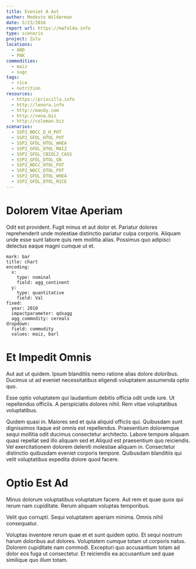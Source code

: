 ```yaml
---
title: Eveniet A Aut
author: Modesto Wilderman
date: 5/23/2016
report url: https://mafalda.info
type: scenario
project: Zulu
locations:
  - AND
  - PAK
commodities:
  - maiz
  - sugc
tags:
  - rice
  - nutrition
resources:
  - https://priscilla.info
  - http://lenora.info
  - http://mandy.com
  - http://vena.biz
  - http://coleman.biz
scenarios:
  - SSP2_NOCC_D_H_POT
  - SSP2_GFDL_HTOL_POT
  - SSP2_GFDL_HTOL_WHEA
  - SSP2_GFDL_DTOL_MAIZ
  - SSP2_GFDL_CBIOL2_CASS
  - SSP2_GFDL_DTOL_GN
  - SSP2_NOCC_HTOL_POT
  - SSP2_NOCC_DTOL_POT
  - SSP2_GFDL_DTOL_WHEA
  - SSP2_GFDL_DTOL_RICE
---
```

# Dolorem Vitae Aperiam
Odit est provident. Fugit minus et aut dolor et. Pariatur dolores reprehenderit unde molestiae distinctio pariatur culpa corporis. Aliquam unde esse sunt labore quis rem mollitia alias. Possimus quo adipisci delectus eaque magni cumque ut et.

```vis
mark: bar
title: chart
encoding:
  x:
    type: nominal
    field: agg_continent
  y:
    type: quantitative
    field: Val
fixed:
  year: 2010
  impactparameter: qdxagg
  agg_commodity: cereals
dropdown:
  field: commodity
  values: maiz, barl
```

# Et Impedit Omnis
Aut aut ut quidem. Ipsum blanditiis nemo ratione alias dolore doloribus. Ducimus ut ad eveniet necessitatibus eligendi voluptatem assumenda optio quo.
 Esse optio voluptatem qui laudantium debitis officia odit unde iure. Ut repellendus officiis. A perspiciatis dolores nihil. Rem vitae voluptatibus voluptatibus.
 Quidem quasi in. Maiores sed et quia aliquid officiis qui. Quibusdam sunt dignissimos itaque est omnis est repellendus. Praesentium doloremque sequi mollitia odit ducimus consectetur architecto. Labore tempore aliquam quasi repellat sed illo aliquam sed et.Aliquid est praesentium quo reiciendis. Vel exercitationem dolorem deleniti molestiae aliquam in. Consectetur distinctio quibusdam eveniet corporis tempore. Quibusdam blanditiis qui velit voluptatibus expedita dolore quod facere.

# Optio Est Ad
Minus dolorum voluptatibus voluptatum facere. Aut rem et quae quos qui rerum nam cupiditate. Rerum aliquam voluptas temporibus.
 Velit quo corrupti. Sequi voluptatem aperiam minima. Omnis nihil consequatur.
 Voluptas inventore rerum quae et et sunt quidem optio. Et sequi nostrum harum doloribus aut dolores. Voluptatem cumque totam ut corporis natus. Dolorem cupiditate nam commodi. Excepturi quo accusantium totam ad dolor eos fuga ut consectetur. Et reiciendis ea accusantium sed quae similique quo illum totam.

